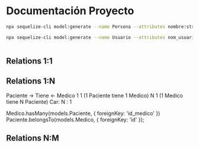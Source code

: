 # Documentación Proyecto

```Bash
npx sequelize-cli model:generate --name Persona --attributes nombre:string,paterno:string,materno:string,fecha_nac:date,sexo:string

npx sequelize-cli model:generate --name Usuario --attributes nom_usuario:string,contrasenia:string,correo:string,foto:string,tipoFoto:string



```

## Relations 1:1

## Relations 1:N
Paciente -> Tiene <- Medico
       1             1 (1 Paciente tiene 1 Medico)
       N             1 (1 Medico tiene N Paciente)
Car:   N      :      1

Medico.hasMany(models.Paciente, {
       foreignKey: 'id_medico'
})
Paciente.belongsTo(models.Medico, {
       foreignKey: 'id'
});

## Relations N:M